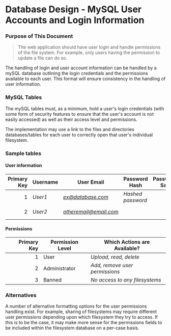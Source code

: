 # Database Design - MySQL User Accounts and Login Information

### Purpose of This Document

>The web application should have user login and handle permissions of the file system. 
>For example, only users having the permission to update a file can do so.

The handling of login and user account information can be handled by a mySQL database outlining
the login credentials and the permissions available to each user. This format 
will ensure consistency in the handling of user information.

### MySQL Tables

The mySQL tables must, as a minimum, hold a user's login credentials (with some form of
security features to ensure that the user's account is not easily accessed) as well as their
access level and permissions.

The implementation may use a link to the files and directories databases/tables for each
user to correctly open that user's individual filesystem.

### Sample tables

#### User information
| Primary Key | Username | User Email             | Password Hash     | Password Salt | Permission(s)   | Filesystem Access |
|------------:|----------|------------------------|-------------------|---------------|-----------------|-------------------|
|           1 | *User1*  | *ex@database.com*      | *Hashed password* |               | *Foreign Key A* | *Foreign Key 1*   |
|           2 | *User2*  | *otheremail@email.com* |                   |               | *Foreign Key B* | *Foreign Key 2*   |

#### Permissions

| Primary Key | Permission Level | Which Actions are Available?   |
|------------:|------------------|--------------------------------|
|           1 | User             | *Upload, read, delete*         |
|           2 | Administrator    | *Add, remove user permissions* |
|           3 | Banned           | *No access to any filesystems* |

### Alternatives

A number of alternative formatting options for the user permissions handling exist.
For example, sharing of filesystems may require different user permissions depending
upon which filesystem they try to access. If this is to be the case, it may make more
sense for the permissions fields to be included within the filesystem database on a 
per-case basis.